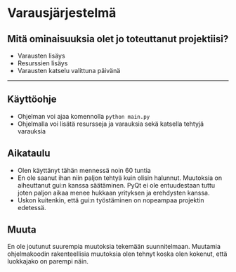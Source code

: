 # Varausjärjestelmä

## Mitä ominaisuuksia olet jo toteuttanut projektiisi?
* Varausten lisäys
* Resurssien lisäys
* Varausten katselu valittuna päivänä

---

## Käyttöohje
* Ohjelman voi ajaa komennolla `python main.py`
* Ohjelmalla voi lisätä resursseja ja varauksia sekä katsella tehtyjä varauksia

## Aikataulu
* Olen käyttänyt tähän mennessä noin 60 tuntia
* En ole saanut ihan niin paljon tehtyä kuin olisin halunnut. Muutoksia on aiheuttanut gui:n kanssa säätäminen. PyQt ei ole entuudestaan tuttu joten paljon aikaa menee hukkaan yrityksen ja erehdysten kanssa.
* Uskon kuitenkin, että gui:n työstäminen on nopeampaa projektin edetessä.

## Muuta
En ole joutunut suurempia muutoksia tekemään suunnitelmaan. Muutamia ohjelmakoodin rakenteellisia muutoksia olen tehnyt koska olen kokenut, että luokkajako on parempi näin.
